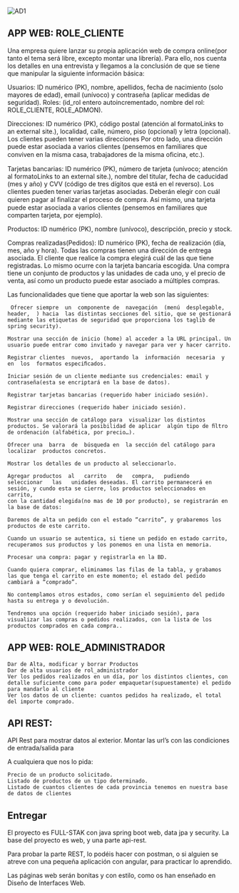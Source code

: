 ![AD1](https://github.com/user-attachments/assets/176ee3bd-021b-43f5-88c5-07334f132dfa)

## APP WEB: ROLE_CLIENTE
 

Una empresa quiere  lanzar  su propia aplicación web de compra online(por tanto el tema será libre, excepto montar una librería). Para  ello, nos cuenta los  detalles  en  una  entrevista  y llegamos  a la conclusión de que  se tiene  que  manipular la siguiente información básica:

Usuarios: ID numérico (PK), nombre, apellidos, fecha de nacimiento (solo mayores de edad), email (unívoco) y contraseña (aplicar  medidas de seguridad).
Roles: (id_rol entero autoincrementado, nombre del rol: ROLE_CLIENTE, ROLE_ADMON).
 
Direcciones: ID numérico  (PK),  código  postal  (atención al  formatoLinks to an external site.), localidad, calle, número,   piso   (opcional)   y  letra   (opcional).   Los   clientes   pueden  tener   varias direcciones    Por  otro  lado,  una  dirección  puede estar asociada  a varios clientes (pensemos en familiares que  conviven  en la misma casa, trabajadores de la misma oﬁcina, etc.).
 
Tarjetas bancarias:   ID   numérico   (PK),  número  de  tarjeta  (unívoco;  atención  al  formatoLinks to an external site.),  nombre del titular, fecha de caducidad (mes y año)  y CVV (código  de tres dígitos  que  está en el reverso). Los clientes pueden tener  varias tarjetas asociadas. Deberán elegir con  cuál  quieren pagar al ﬁnalizar  el proceso de compra. Así mismo, una  tarjeta puede estar asociada a varios clientes (pensemos en familiares que comparten tarjeta, por ejemplo).
 
Productos: ID numérico (PK), nombre (unívoco), descripción, precio y stock.
 
Compras realizadas(Pedidos):  ID numérico  (PK),  fecha de  realización  (día,  mes, año  y hora).
Todas las compras tienen  una dirección de entrega asociada. El cliente  que realice  la compra elegirá  cuál  de  las  que  tiene  registradas.  Lo mismo  ocurre  con  la tarjeta bancaria  escogida.  Una compra tiene  un conjunto  de  productos y las  unidades  de cada uno, y el precio de venta, así como  un producto puede estar asociado a múltiples compras.

Las funcionalidades que tiene que aportar la web son las siguientes:

     Ofrecer siempre  un  componente de  navegación  (menú  desplegable,  header,  ) hacia  las distintas secciones del sitio, que se gestionará mediante las etiquetas de seguridad que proporciona los taglib de spring security).
 
    Mostrar una sección de inicio (home) al acceder a la URL principal. Un usuario puede entrar como invitado y navegar para ver y hacer carrito.

    Registrar clientes  nuevos,  aportando la  información  necesaria  y en  los  formatos especiﬁcados.
 
    Iniciar sesión de un cliente mediante sus credenciales: email y contraseña(esta se encriptará en la base de datos).

    Registrar tarjetas bancarias (requerido haber iniciado sesión).

    Registrar direcciones (requerido haber iniciado sesión).

    Mostrar una sección de catálogo para  visualizar los distintos productos. Se valorará la posibilidad de aplicar  algún tipo de ﬁltro de ordenación (alfabética, por precio…).

    Ofrecer una  barra  de  búsqueda en  la sección del catálogo para  localizar  productos concretos.

    Mostrar los detalles de un producto al seleccionarlo.
 
    Agregar productos  al   carrito   de   compra,   pudiendo   seleccionar   las   unidades deseadas. El carrito permanecerá en sesión, y cundo esta se cierre, los productos seleccionados en carrito, 
    con la cantidad elegida(no mas de 10 por producto), se registrarán en la base de datos:
 
    Daremos de alta un pedido con el estado “carrito”, y grabaremos los productos de este carrito.
  
    Cuando un usuario se autentica, si tiene un pedido en estado carrito, recuperamos sus productos y los ponemos en una lista en memoria.
 
    Procesar una compra: pagar y registrarla en la BD.
    
    Cuando quiera comprar, eliminamos las filas de la tabla, y grabamos las que tenga el carrito en este momento; el estado del pedido cambiará a “comprado”.
    
    No contemplamos otros estados, como serían el seguimiento del pedido hasta su entrega y o devolución.
 
    Tendremos una opción (requerido haber iniciado sesión), para visualizar las compras o pedidos realizados, con la lista de los productos comprados en cada compra..
 

## APP WEB: ROLE_ADMINISTRADOR
    Dar de Alta, modificar y borrar Productos
    Dar de alta usuarios de rol_administrador
    Ver los pedidos realizados en un día, por los distintos clientes, con detalle suficiente como para poder empaquetar(supuestamente) el pedido para mandarlo al cliente
    Ver los datos de un cliente: cuantos pedidos ha realizado, el total del importe comprado.
 

## API REST:

API Rest para mostrar datos al exterior. Montar las url’s con las condiciones de entrada/salida para

A cualquiera que nos lo pida:

    Precio de un producto solicitado.
    Listado de productos de un tipo determinado.
    Listado de cuantos clientes de cada provincia tenemos en nuestra base de datos de clientes

## Entregar

El proyecto es FULL-STAK con java spring boot web, data jpa y security. La base del proyecto es web, y una parte api-rest.

Para probar la parte REST, lo podéis hacer con postman, o si alguien se atreve con una pequeña aplicación con angular, para practicar lo aprendido.

Las páginas web serán bonitas y con estilo, como os han enseñado en Diseño de Interfaces Web.

